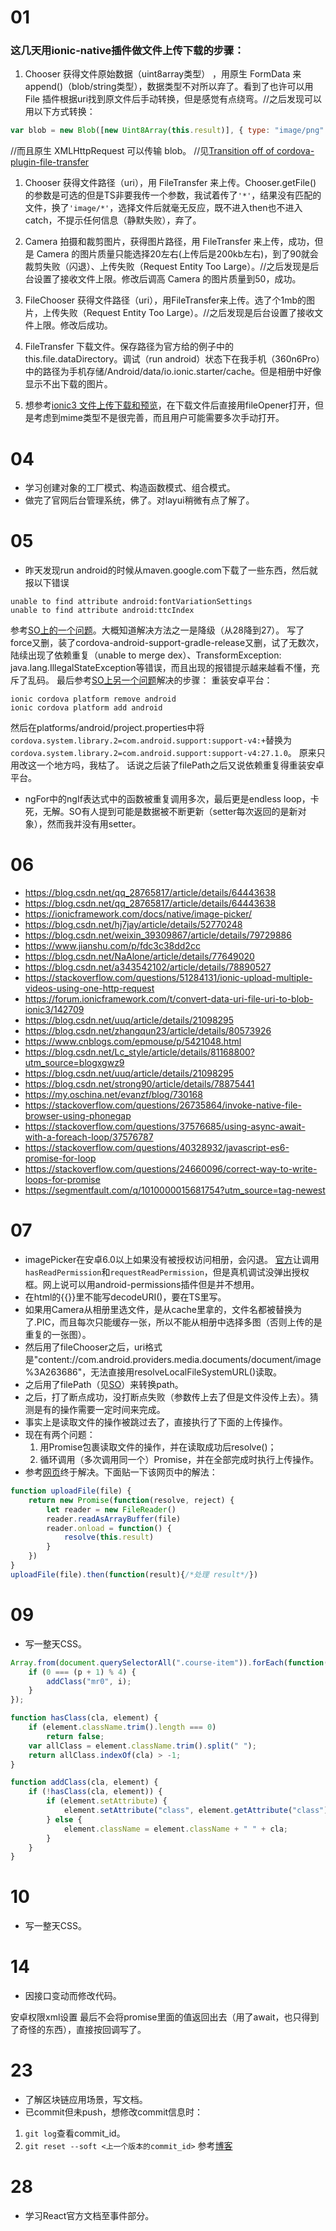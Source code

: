 # 01

### 这几天用ionic-native插件做文件上传下载的步骤：

1. Chooser 获得文件原始数据（uint8array类型） ，用原生 FormData 来 append()（blob/string类型），数据类型不对所以弃了。看到了也许可以用 File 插件根据uri找到原文件后手动转换，但是感觉有点绕弯。//之后发现可以用以下方式转换：

```js
var blob = new Blob([new Uint8Array(this.result)], { type: "image/png" });
```

//而且原生 XMLHttpRequest 可以传输 blob。
//见[Transition off of cordova-plugin-file-transfer](https://cordova.apache.org/blog/2017/10/18/from-filetransfer-to-xhr2.html)

1. Chooser 获得文件路径（uri），用 FileTransfer 来上传。Chooser.getFile() 的参数是可选的但是TS非要我传一个参数，我试着传了`'*'`，结果没有匹配的文件，换了`'image/*'`，选择文件后就毫无反应，既不进入then也不进入catch，不提示任何信息（静默失败），弃了。

1. Camera 拍摄和裁剪图片，获得图片路径，用 FileTransfer 来上传，成功，但是 Camera 的图片质量只能选择20左右(上传后是200kb左右)，到了90就会裁剪失败（闪退）、上传失败（Request Entity Too Large）。//之后发现是后台设置了接收文件上限。修改后调高 Camera 的图片质量到50，成功。

1. FileChooser 获得文件路径（uri），用FileTransfer来上传。选了个1mb的图片，上传失败（Request Entity Too Large）。//之后发现是后台设置了接收文件上限。修改后成功。

1. FileTransfer 下载文件。保存路径为官方给的例子中的this.file.dataDirectory。调试（run android）状态下在我手机（360n6Pro）中的路径为手机存储/Android/data/io.ionic.starter/cache。但是相册中好像显示不出下载的图片。

1. 想参考[ionic3 文件上传下载和预览](https://segmentfault.com/a/1190000010978562)，在下载文件后直接用fileOpener打开，但是考虑到mime类型不是很完善，而且用户可能需要多次手动打开。


# 04

- 学习创建对象的工厂模式、构造函数模式、组合模式。
- 做完了官网后台管理系统，佛了。对layui稍微有点了解了。

# 05

- 昨天发现run android的时候从maven.google.com下载了一些东西，然后就报以下错误

```
unable to find attribute android:fontVariationSettings
unable to find attribute android:ttcIndex
```
参考[SO上的一个问题](https://stackoverflow.com/questions/49208772/error-resource-androidattr-fontvariationsettings-not-found?answertab=votes#tab-top)。大概知道解决方法之一是降级（从28降到27）。
写了force又删，装了cordova-android-support-gradle-release又删，试了无数次，陆续出现了依赖重复（unable to merge dex）、TransformException: java.lang.IllegalStateException等错误，而且出现的报错提示越来越看不懂，充斥了乱码。
最后参考[SO上另一个问题](https://stackoverflow.com/questions/49162538/running-cordova-build-android-unable-to-find-attribute-androidfontvariation)解决的步骤：
重装安卓平台：
```
ionic cordova platform remove android
ionic cordova platform add android
```
然后在platforms/android/project.properties中将`cordova.system.library.2=com.android.support:support-v4:+`替换为`cordova.system.library.2=com.android.support:support-v4:27.1.0`。
原来只用改这一个地方吗，我枯了。
话说之后装了filePath之后又说依赖重复得重装安卓平台。

- ngFor中的ngIf表达式中的函数被重复调用多次，最后更是endless loop，卡死，无解。SO有人提到可能是数据被不断更新（setter每次返回的是新对象），然而我并没有用setter。

# 06
- https://blog.csdn.net/qq_28765817/article/details/64443638
- https://blog.csdn.net/qq_28765817/article/details/64443638
- https://ionicframework.com/docs/native/image-picker/
- https://blog.csdn.net/hj7jay/article/details/52770248
- https://blog.csdn.net/weixin_39309867/article/details/79729886
- https://www.jianshu.com/p/fdc3c38dd2cc
- https://blog.csdn.net/NaAlone/article/details/77649020
- https://blog.csdn.net/a343542102/article/details/78890527
- https://stackoverflow.com/questions/51284131/ionic-upload-multiple-videos-using-one-http-request
- https://forum.ionicframework.com/t/convert-data-uri-file-uri-to-blob-ionic3/142709
- https://blog.csdn.net/uuq/article/details/21098295
- https://blog.csdn.net/zhangqun23/article/details/80573926
- https://www.cnblogs.com/epmouse/p/5421048.html
- https://blog.csdn.net/Lc_style/article/details/81168800?utm_source=blogxgwz9
- https://blog.csdn.net/uuq/article/details/21098295
- https://blog.csdn.net/strong90/article/details/78875441
- https://my.oschina.net/evanzf/blog/730168
- https://stackoverflow.com/questions/26735864/invoke-native-file-browser-using-phonegap
- https://stackoverflow.com/questions/37576685/using-async-await-with-a-foreach-loop/37576787
- https://stackoverflow.com/questions/40328932/javascript-es6-promise-for-loop
- https://stackoverflow.com/questions/24660096/correct-way-to-write-loops-for-promise
- https://segmentfault.com/q/1010000015681754?utm_source=tag-newest

# 07
- imagePicker在安卓6.0以上如果没有被授权访问相册，会闪退。
[官方](https://github.com/Telerik-Verified-Plugins/ImagePicker)让调用`hasReadPermission`和`requestReadPermission`，但是真机调试没弹出授权框。网上说可以用android-permissions插件但是并不想用。
- 在html的{{}}里不能写decodeURI()，要在TS里写。
- 如果用Camera从相册里选文件，是从cache里拿的，文件名都被替换为了.PIC，而且每次只能缓存一张，所以不能从相册中选择多图（否则上传的是重复的一张图）。
- 然后用了fileChooser之后，uri格式是"content://com.android.providers.media.documents/document/image%3A263686"，无法直接用resolveLocalFileSystemURL()读取。
- 之后用了filePath（见[SO](https://stackoverflow.com/questions/28220118/phonegap-resolving-content-uri-obtained-from-native-file-chooser)）来转换path。
- 之后，打了断点成功，没打断点失败（参数传上去了但是文件没传上去）。猜测是有的操作需要一定时间来完成。
- 事实上是读取文件的操作被跳过去了，直接执行了下面的上传操作。
- 现在有两个问题：
    1. 用Promise包裹读取文件的操作，并在读取成功后resolve()；
    1. 循环调用（多次调用同一个）Promise，并在全部完成时执行上传操作。
- 参考[网页](http://www.imooc.com/wenda/detail/421459)终于解决。下面贴一下该网页中的解法：

```js
function uploadFile(file) {
    return new Promise(function(resolve, reject) {
        let reader = new FileReader()
        reader.readAsArrayBuffer(file)
        reader.onload = function() {
            resolve(this.result)
        }
    })
}
uploadFile(file).then(function(result){/*处理 result*/})
```

# 09

- 写一整天CSS。

```js
Array.from(document.querySelectorAll(".course-item")).forEach(function(i, p) {
    if (0 === (p + 1) % 4) {
        addClass("mr0", i);
    }
});

function hasClass(cla, element) {
    if (element.className.trim().length === 0)
        return false;
    var allClass = element.className.trim().split(" ");
    return allClass.indexOf(cla) > -1;
}

function addClass(cla, element) {
    if (!hasClass(cla, element)) {
        if (element.setAttribute) {
            element.setAttribute("class", element.getAttribute("class") + " " + cla);
        } else {
            element.className = element.className + " " + cla;
        }
    }
}
```

# 10

- 写一整天CSS。

# 14

- 因接口变动而修改代码。

安卓权限xml设置
最后不会将promise里面的值返回出去（用了await，也只得到了奇怪的东西），直接按回调写了。

# 23
- 了解区块链应用场景，写文档。
- 已commit但未push，想修改commit信息时：
1. `git log`查看commit_id。
1. `git reset --soft <上一个版本的commit_id>`
参考[博客](https://www.cnblogs.com/lyy-2016/p/6509707.html)

# 28
- 学习React官方文档至事件部分。